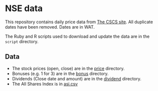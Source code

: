 # NSE data

This repository contains daily price data from [The CSCS site](http://www.cscsnigeriaplc.com/web/guest/dailypricelist). All duplicate dates have been removed. Dates are in WAT.

The Ruby and R scripts used to download and update the data are in the `script` directory.

## Data
* The stock prices (open, close) are in the [price](https://github.com/ogennadi/nse-data/tree/master/price) directory. 
* Bonuses (e.g. 1 for 3) are in the [bonus](https://github.com/ogennadi/nse-data/tree/master/bonus) directory.
* Dividends (Close date and amount) are in the [dividend](https://github.com/ogennadi/nse-data/tree/master/dividend) directory. 
* The All Shares Index is in [asi.csv](https://github.com/ogennadi/nse-data/tree/master/asi.csv)
